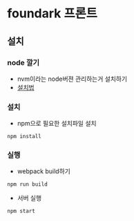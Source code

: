 # foundark 프론트

## 설치

### node 깔기
- nvm이라는 node버젼 관리하는거 설치하기
- [설치법](https://deokisys.github.io/%EC%9B%B9/2021/06/11/nodejs%EC%84%A4%EC%B9%98.html)

### 설치
- npm으로 필요한 설치파일 설치
```
npm install
``` 

### 실행
- webpack build하기
```
npm run build
```
- 서버 실행
```
npm start
```